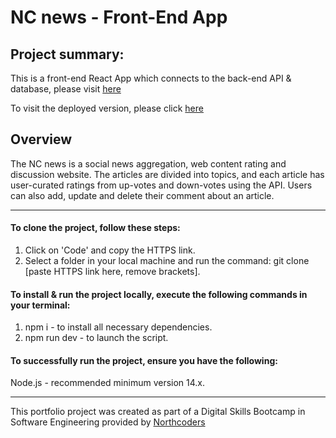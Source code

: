 # NC news - Front-End App

## Project summary:

This is a front-end React App which connects to the back-end API & database, please visit [here](https://github.com/Magdaleeena/nc_news)

To visit the deployed version, please click [here](https://resplendent-pika-7c909c.netlify.app/)

## Overview

The NC news is a social news aggregation, web content rating and discussion website. The articles are divided into topics, and each article has user-curated ratings from up-votes and down-votes using the API. Users can also add, update and delete their comment about an article.

---

#### To clone the project, follow these steps:
1. Click on 'Code' and copy the HTTPS link.
2. Select a folder in your local machine and run the command: git clone [paste HTTPS link here, remove brackets].

#### To install & run the project locally, execute the following commands in your terminal:
1. npm i - to install all necessary dependencies.
2. npm run dev - to launch the script.

#### To successfully run the project, ensure you have the following:
Node.js - recommended minimum version 14.x.

--- 

This portfolio project was created as part of a Digital Skills Bootcamp in Software Engineering provided by [Northcoders](https://northcoders.com/)
